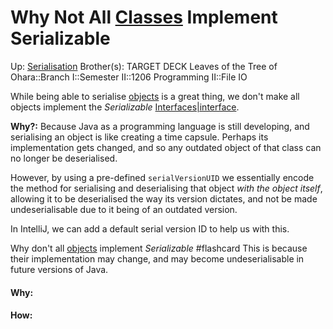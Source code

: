 # Why Not All [Classes](classes) Implement Serializable

Up: [Serialisation](serialisation)
Brother(s):
TARGET DECK
Leaves of the Tree of Ohara::Branch I::Semester II::1206 Programming II::File IO

While being able to serialise [objects](objects) is a great thing, we don't make all objects implement the *Serializable* [Interfaces|interface](interfaces|interface). 

**Why?:** Because Java as a programming language is still developing, and serialising an object is like creating a time capsule. Perhaps its implementation gets changed, and so any outdated object of that class can no longer be deserialised.

However, by using a pre-defined `serialVersionUID` we essentially encode the method for serialising and deserialising that object *with the object itself*, allowing it to be deserialised the way its version dictates, and not be made undeserialisable due to it being of an outdated version.

In IntelliJ, we can add a default serial version ID to help us with this.

Why don't all [objects](objects) implement *Serializable* #flashcard 
This is because their implementation may change, and may become undeserialisable in future versions of Java.
<!--ID: 1707421124299-->






































#### Why:
#### How:









